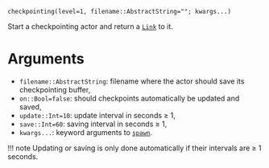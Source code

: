```
checkpointing(level=1, filename::AbstractString=""; kwargs...)
```

Start a checkpointing actor and return a [`Link`](@ref) to it.

# Arguments

  * `filename::AbstractString`: filename where the actor should save its   checkpointing buffer,
  * `on::Bool=false`: should checkpoints automatically be updated and saved,
  * `update::Int=10`: update interval in seconds ≥ 1,
  * `save::Int=60`: saving interval in seconds ≥ 1,
  * `kwargs...`: keyword arguments to [`spawn`](@ref).

!!! note
    Updating or saving is only done automatically if their intervals are ≥ 1 seconds.

